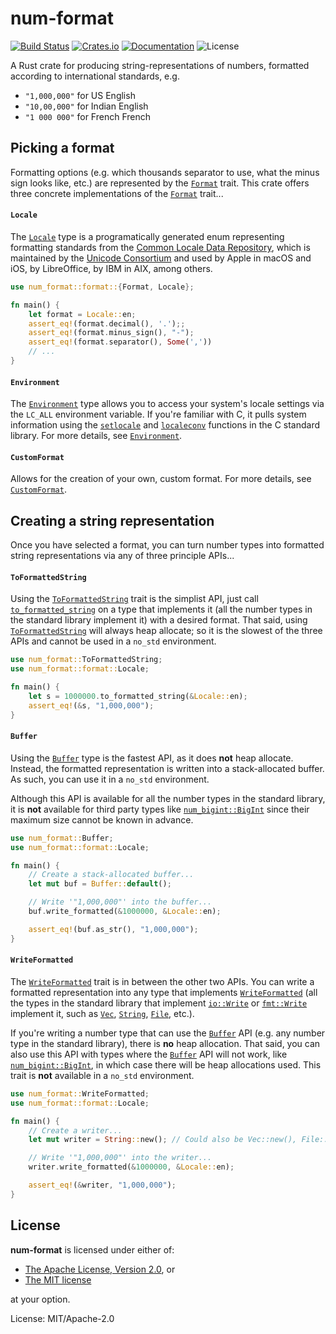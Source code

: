 # num-format

[![Build Status](https://travis-ci.org/bcmyers/num-format.svg?branch=master)](https://travis-ci.org/bcmyers/num-format)
[![Crates.io](https://img.shields.io/crates/v/num-format.svg)](https://crates.io/crates/num-format)
[![Documentation](https://docs.rs/num-format/badge.svg)](https://docs.rs/num-format/)
![License](https://img.shields.io/crates/l/num-format.svg)

A Rust crate for producing string-representations of numbers, formatted according to international standards,
e.g.
- `"1,000,000"` for US English
- `"10,00,000"` for Indian English
- `"1 000 000"` for French French

## Picking a format

Formatting options (e.g. which thousands separator to use, what the minus sign looks like, etc.) are represented by
the [`Format`] trait. This crate offers three concrete implementations of the [`Format`] trait...

#### `Locale`

The [`Locale`] type is a programatically generated enum representing formatting standards from the
[Common Locale Data Repository], which is maintained by the [Unicode Consortium] and used by Apple in macOS and iOS,
by LibreOffice, by IBM in AIX, among others.

```rust
use num_format::format::{Format, Locale};

fn main() {
    let format = Locale::en;
    assert_eq!(format.decimal(), '.');;
    assert_eq!(format.minus_sign(), "-");
    assert_eq!(format.separator(), Some(','))
    // ...
}
```

#### `Environment`

The [`Environment`] type allows you to access your system's locale settings via the `LC_ALL` environment variable.
If you're familiar with C, it pulls system information using the [`setlocale`] and [`localeconv`] functions in the C
standard library. For more details, see [`Environment`].

#### `CustomFormat`

Allows for the creation of your own, custom format. For more details, see [`CustomFormat`].

## Creating a string representation

Once you have selected a format, you can turn number types into formatted string representations via
any of three principle APIs...

#### `ToFormattedString`

Using the [`ToFormattedString`] trait is the simplist API, just call [`to_formatted_string`] on a type that implements
it (all the number types in the standard library implement it) with a desired format. That said, using
[`ToFormattedString`] will always heap allocate; so it is the slowest of the three APIs and cannot be used in a
`no_std` environment.

```rust
use num_format::ToFormattedString;
use num_format::format::Locale;

fn main() {
    let s = 1000000.to_formatted_string(&Locale::en);
    assert_eq!(&s, "1,000,000");
}
```

#### `Buffer`

Using the [`Buffer`] type is the fastest API, as it does **not** heap allocate. Instead, the formatted representation
is written into a stack-allocated buffer. As such, you can use it in a `no_std` environment.

Although this API is available for all the number types in the standard library, it is **not** available
for third party types like [`num_bigint::BigInt`] since their maximum size cannot be known in advance.

```rust
use num_format::Buffer;
use num_format::format::Locale;

fn main() {
    // Create a stack-allocated buffer...
    let mut buf = Buffer::default();

    // Write '"1,000,000"' into the buffer...
    buf.write_formatted(&1000000, &Locale::en);

    assert_eq!(buf.as_str(), "1,000,000");
}
```

#### `WriteFormatted`

The [`WriteFormatted`] trait is in between the other two APIs. You can write a formatted representation into
any type that implements [`WriteFormatted`] (all the types in the standard library that implement [`io::Write`] or
[`fmt::Write`] implement it, such as [`Vec`], [`String`], [`File`], etc.).

If you're writing a number type that can use the [`Buffer`] API (e.g. any number type in the standard library), there
is **no** heap allocation. That said, you can also use this API with types where the [`Buffer`] API will not work, like
[`num_bigint::BigInt`], in which case there will be heap allocations used. This trait is **not** available
in a `no_std` environment.

```rust
use num_format::WriteFormatted;
use num_format::format::Locale;

fn main() {
    // Create a writer...
    let mut writer = String::new(); // Could also be Vec::new(), File::open(...), ...

    // Write '"1,000,000"' into the writer...
    writer.write_formatted(&1000000, &Locale::en);

    assert_eq!(&writer, "1,000,000");
}
```

## License

**num-format** is licensed under either of:

- [The Apache License, Version 2.0], or
- [The MIT license]

at your option.

[`Buffer`]: struct.Buffer.html
[Common Locale Data Repository]: https://en.wikipedia.org/wiki/Common_Locale_Data_Repository
[`CustomFormat`]: format/struct.CustomFormat.html
[`Environment`]: format/struct.Environment.html
[`File`]: https://doc.rust-lang.org/std/fs/struct.File.html
[`fmt::Write`]: https://doc.rust-lang.org/std/fmt/fn.write.html
[`Format`]: format/trait.Format.html
[`io::Write`]: https://doc.rust-lang.org/std/io/trait.Write.html
[`Locale`]: format/enum.Locale.html
[`localeconv`]: https://www.gnu.org/software/libc/manual/html_node/The-Lame-Way-to-Locale-Data.html#The-Lame-Way-to-Locale-Data
[`num_bigint::BigInt`]: https://docs.rs/num-bigint/0.2.2/num_bigint/struct.BigInt.html
[`setlocale`]: https://www.gnu.org/software/libc/manual/html_node/Setting-the-Locale.html
[`String`]: https://doc.rust-lang.org/std/string/struct.String.html
[The Apache License, Version 2.0]: http://www.apache.org/licenses/LICENSE-2.0
[The MIT license]: http://opensource.org/licenses/MIT
[`ToFormattedString`]: trait.ToFormattedString.html
[`to_formatted_string`]: trait.ToFormattedString.html#method.to_formatted_string
[Unicode Consortium]: https://en.wikipedia.org/wiki/Unicode_Consortium
[`Vec`]: https://doc.rust-lang.org/std/vec/struct.Vec.html
[`WriteFormatted`]: trait.WriteFormatted.html

License: MIT/Apache-2.0
